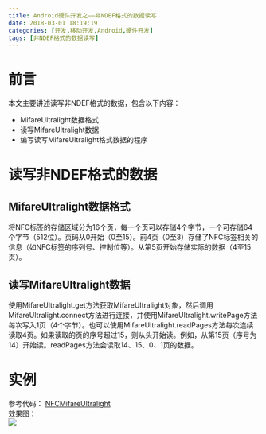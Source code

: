 ```yaml
---
title: Android硬件开发之——非NDEF格式的数据读写
date: 2018-03-01 18:19:19
categories: [开发,移动开发,Android,硬件开发]
tags: [非NDEF格式的数据读写]
---
```

# 前言 
本文主要讲述读写非NDEF格式的数据，包含以下内容：  

- MifareUltralight数据格式
- 读写MifareUltralight数据
- 编写读写MifareUltralight格式数据的程序

<!--more-->

# 读写非NDEF格式的数据
## MifareUltralight数据格式
将NFC标签的存储区域分为16个页，每一个页可以存储4个字节，一个可存储64个字节（512位）。页码从0开始（0至15）。前4页（0至3）存储了NFC标签相关的信息（如NFC标签的序列号、控制位等）。从第5页开始存储实际的数据（4至15页）。

## 读写MifareUltralight数据
使用MifareUltralight.get方法获取MifareUltralight对象，然后调用MifareUltralight.connect方法进行连接，并使用MifareUltralight.writePage方法每次写入1页（4个字节）。也可以使用MifareUltralight.readPages方法每次连续读取4页。如果读取的页的序号超过15，则从头开始读。例如，从第15页（序号为14）开始读。readPages方法会读取14、15、0、1页的数据。

# 实例
参考代码： [NFCMifareUltralight][1]  
效果图：  
![][2]  



[1]: https://github.com/PGzxc/NFCMifareUltralight
[2]: http://bolo-imgs.pgzxc.com/nfc-mifareul-tralight.png

